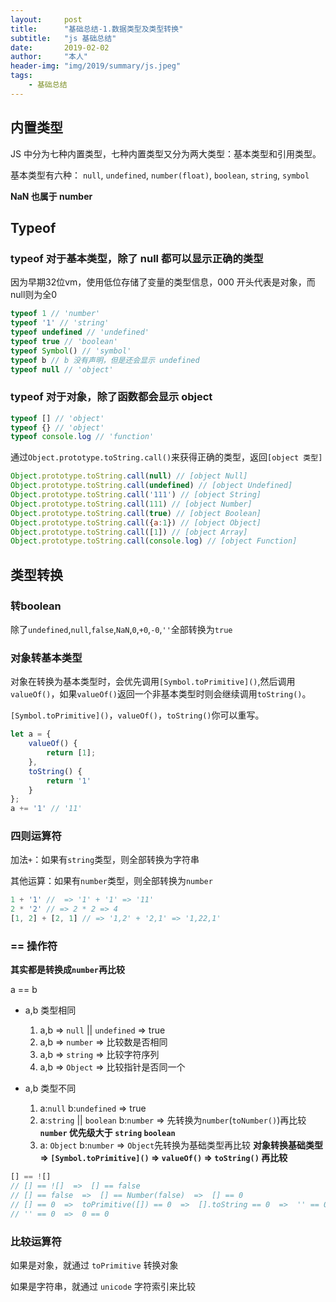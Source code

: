 ```yaml
---
layout:     post
title:      "基础总结-1.数据类型及类型转换"
subtitle:   "js 基础总结"
date:       2019-02-02
author:     "本人"
header-img: "img/2019/summary/js.jpeg"
tags:
    - 基础总结
---
```


## 内置类型

JS 中分为七种内置类型，七种内置类型又分为两大类型：基本类型和引用类型。

基本类型有六种： `null`, `undefined`, `number(float)`, `boolean`, `string`, `symbol`

**NaN 也属于 number**


## Typeof

### typeof 对于基本类型，除了 null 都可以显示正确的类型

因为早期32位vm，使用低位存储了变量的类型信息，000 开头代表是对象，而null则为全0

```javascript
typeof 1 // 'number'
typeof '1' // 'string'
typeof undefined // 'undefined'
typeof true // 'boolean'
typeof Symbol() // 'symbol'
typeof b // b 没有声明，但是还会显示 undefined
typeof null // 'object'
```

### typeof 对于对象，除了函数都会显示 object

```javascript
typeof [] // 'object'
typeof {} // 'object'
typeof console.log // 'function'
```

通过`Object.prototype.toString.call()`来获得正确的类型，返回`[object 类型]`

```javascript
Object.prototype.toString.call(null) // [object Null]
Object.prototype.toString.call(undefined) // [object Undefined]
Object.prototype.toString.call('111') // [object String]
Object.prototype.toString.call(111) // [object Number]
Object.prototype.toString.call(true) // [object Boolean]
Object.prototype.toString.call({a:1}) // [object Object]
Object.prototype.toString.call([1]) // [object Array]
Object.prototype.toString.call(console.log) // [object Function]
```


## 类型转换

### 转boolean

除了`undefined`,`null`,`false`,`NaN`,`0`,`+0`,`-0`,`''`全部转换为`true`

### 对象转基本类型

对象在转换为基本类型时，会优先调用`[Symbol.toPrimitive]()`,然后调用`valueOf()`，如果`valueOf()`返回一个非基本类型时则会继续调用`toString()`。

`[Symbol.toPrimitive]()`，`valueOf()`，`toString()`你可以重写。

```javascript
let a = {
	valueOf() {
		return [1];
	},
	toString() {
		return '1'
	}
};
a += '1' // '11'
```

### 四则运算符

加法`+`：如果有`string`类型，则全部转换为字符串

其他运算：如果有`number`类型，则全部转换为`number`

```javascript
1 + '1' //  => '1' + '1' => '11'
2 * '2' // => 2 * 2 => 4
[1, 2] + [2, 1] // => '1,2' + '2,1' => '1,22,1'
```

### == 操作符

**其实都是转换成`number`再比较**

a == b 

- a,b 类型相同
  1. a,b => `null` || `undefined` => true
  2. a,b => `number` => 比较数是否相同
  3. a,b => `string` => 比较字符序列
  4. a,b => `Object` => 比较指针是否同一个

- a,b 类型不同
  1. a:`null` b:`undefined` => true
  2. a:`string` || `boolean` b:`number` => 先转换为`number`(`toNumber()`)再比较 **`number` 优先级大于 `string` `boolean`**
  3.  a: `Object` b:`number` => `Object`先转换为基础类型再比较 **对象转换基础类型 => `[Symbol.toPrimitive]()` => `valueOf()` => `toString()` 再比较**

```javascript
[] == ![]
// [] == ![]  =>  [] == false
// [] == false  =>  [] == Number(false)  =>  [] == 0
// [] == 0  =>  toPrimitive([]) == 0  =>  [].toString == 0  =>  '' == 0
// '' == 0  =>  0 == 0
```


### 比较运算符

如果是对象，就通过 `toPrimitive` 转换对象

如果是字符串，就通过 `unicode` 字符索引来比较
